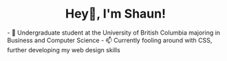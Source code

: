 <h1 align="center"> Hey👋, I'm Shaun! </h1>
- 🌱 Undergraduate student at the University of British Columbia majoring in Business and Computer Science
- 📫 Currently fooling around with CSS, further developing my web design skills

